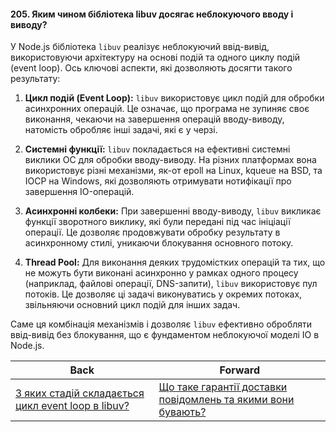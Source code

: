 #### 205. Яким чином бібліотека libuv досягає неблокуючого вводу і виводу?

У Node.js бібліотека `libuv` реалізує неблокуючий ввід-вивід, використовуючи архітектуру на основі подій та одного циклу подій (event loop). Ось ключові аспекти, які дозволяють досягти такого результату:

1. **Цикл подій (Event Loop):** `libuv` використовує цикл подій для обробки асинхронних операцій. Це означає, що програма не зупиняє своє виконання, чекаючи на завершення операцій вводу-виводу, натомість обробляє інші задачі, які є у черзі.

2. **Системні функції:** `libuv` покладається на ефективні системні виклики ОС для обробки вводу-виводу. На різних платформах вона використовує різні механізми, як-от epoll на Linux, kqueue на BSD, та IOCP на Windows, які дозволяють отримувати нотифікації про завершення IO-операцій.

3. **Асинхронні колбеки:** При завершенні вводу-виводу, `libuv` викликає функції зворотного виклику, які були передані під час ініціації операції. Це дозволяє продовжувати обробку результату в асинхронному стилі, уникаючи блокування основного потоку.

4. **Thread Pool:** Для виконання деяких трудомістких операцій та тих, що не можуть бути виконані асинхронно у рамках одного процесу (наприклад, файлові операції, DNS-запити), `libuv` використовує пул потоків. Це дозволяє ці задачі виконуватись у окремих потоках, звільняючи основний цикл подій для інших задач.

Саме ця комбінація механізмів і дозволяє `libuv` ефективно обробляти ввід-вивід без блокування, що є фундаментом неблокуючої моделі IO в Node.js.

| Back | Forward |
|---|---|
| [З яких стадій складається цикл event loop в libuv?](/ua/senior/nodejs/what-stages-does-the-event-loop-cycle-consist-of-in-libuv.md)  | [Що таке гарантії доставки повідомлень та якими вони бувають?](/ua/senior/nodejs/what-are-delivery-guarantees-and-what-forms-do-they-take.md) |